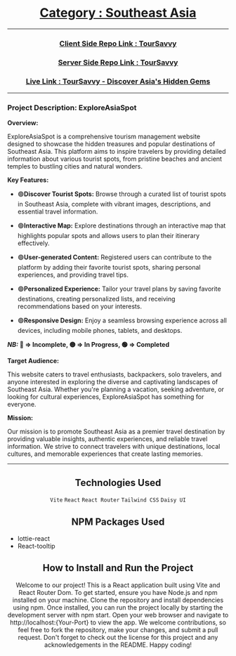 <!-- Project Name and Main Image -->

<h1 align="center">
  <a target="_blank" href="https://github.com/ProgrammingHero1/B9--Assaignment-10/blob/main/B9%20A10%20Type-01%20Requirements.pdf"> Category :  Southeast Asia  </a>
</h1>

---
<h3 align="center">
  <a target="_blank" href="https://github.com/programming-hero-web-course-4/B9A10-client-side-mdsabbiralmamon"> Client Side Repo Link : TourSavvy </a>
</h3>
<h3 align="center">
  <a target="_blank" href="https://github.com/programming-hero-web-course-4/b9a10-server-side-mdsabbiralmamon"> Server Side Repo Link : TourSavvy </a>
</h3>
<h3 align="center">
  <a target="_blank" href="https://toursavvy-bysam.web.app/"> Live Link : TourSavvy - Discover Asia's Hidden Gems</a>
</h3>

---
<!-- Project Description -->
### Project Description: ExploreAsiaSpot

**Overview:**

ExploreAsiaSpot is a comprehensive tourism management website designed to showcase the hidden treasures and popular destinations of Southeast Asia. This platform aims to inspire travelers by providing detailed information about various tourist spots, from pristine beaches and ancient temples to bustling cities and natural wonders.

<!-- Features -->
**Key Features:**

- 🟢**Discover Tourist Spots:** Browse through a curated list of tourist spots in Southeast Asia, complete with vibrant images, descriptions, and essential travel information.
  
- 🟢**Interactive Map:** Explore destinations through an interactive map that highlights popular spots and allows users to plan their itinerary effectively.

- 🟢**User-generated Content:** Registered users can contribute to the platform by adding their favorite tourist spots, sharing personal experiences, and providing travel tips.

- 🟢**Personalized Experience:** Tailor your travel plans by saving favorite destinations, creating personalized lists, and receiving recommendations based on your interests.

- 🟢**Responsive Design:** Enjoy a seamless browsing experience across all devices, including mobile phones, tablets, and desktops.

<b><i>NB: </i>🔴 => Incomplete, 🟡 => In Progress, 🟢 => Completed</b>


<!-- Target Audience -->
**Target Audience:**

This website caters to travel enthusiasts, backpackers, solo travelers, and anyone interested in exploring the diverse and captivating landscapes of Southeast Asia. Whether you're planning a vacation, seeking adventure, or looking for cultural experiences, ExploreAsiaSpot has something for everyone.

<!-- Mission -->
**Mission:**

Our mission is to promote Southeast Asia as a premier travel destination by providing valuable insights, authentic experiences, and reliable travel information. We strive to connect travelers with unique destinations, local cultures, and memorable experiences that create lasting memories.

---

<!-- Technologies Used -->
<h2 align="center">Technologies Used</h2>

<p align="center">
  <code>Vite</code>
  <code>React</code>
  <code>React Router</code>
  <code>Tailwind CSS</code>
  <code>Daisy UI</code>
</p>

<!-- NPM Packages Used -->
<h2 align="center">NPM Packages Used</h2>

- lottie-react
- React-tooltip

<!-- Installation -->

<h2 align="center">How to Install and Run the Project</h2>

<p align="center">
Welcome to our project! This is a React application built using Vite and React Router Dom. To get started, ensure you have Node.js and npm installed on your machine. Clone the repository and install dependencies using npm. Once installed, you can run the project locally by starting the development server with npm start. Open your web browser and navigate to http://localhost:{Your-Port} to view the app. We welcome contributions, so feel free to fork the repository, make your changes, and submit a pull request. Don't forget to check out the license for this project and any acknowledgements in the README. Happy coding!
</p>
